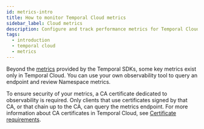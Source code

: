 ```yaml
---
id: metrics-intro
title: How to monitor Temporal Cloud metrics
sidebar_label: Cloud metrics
description: Configure and track performance metrics for Temporal Cloud.
tags:
  - introduction
  - temporal cloud
  - metrics
---
```


Beyond the [metrics](/references/sdk-metrics) provided by the Temporal SDKs, some key metrics exist only in Temporal Cloud.
You can use your own observability tool to query an endpoint and review Namespace metrics.

To ensure security of your metrics, a CA certificate dedicated to observability is required.
Only clients that use certificates signed by that CA, or that chain up to the CA, can query the metrics endpoint.
For more information about CA certificates in Temporal Cloud, see [Certificate requirements](/cloud/certificates-requirements).
